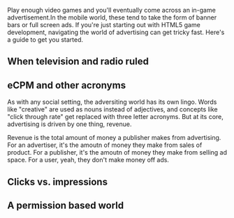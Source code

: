 <!--
title:  In-game advertising achievement unlocked
created: 4 November 2013 - 6:12 am
updated: 7 November 2013 - 6:35 pm
publish: 4 November 2013
slug: html5-ads
tags: coding, mobile
-->

Play enough video games and you'll eventually come across an in-game
advertisement.In the mobile world, these tend to take the form of banner
bars or full screen ads. If you're just starting out with HTML5 game
development, navigating the world of advertising can get tricky fast.
Here's a guide to get you started.

## When television and radio ruled ##

## eCPM and other acronyms ##

As with any social setting, the adversiting world has its own lingo. Words
like "creative" are used as nouns instead of adjectives, and concepts like
"click through rate" get replaced with three letter acronyms. But at its
core, advertising is driven by one thing, revenue.

Revenue is the total amount of money a publisher makes from advertising.
For an advertiser, it's the amoutn of money they make from sales of product.
For a publisher, it's the amoutn of money they make from selling ad space.
For a user, yeah, they don't make money off ads.

## Clicks vs. impressions ##

## A permission based world ##


<script type="text/javascript">
;(function () {
"use strict";

function addTouch (element, touchStart, touchEnd) {
  element.onmousedown = function (event) {
    if (touchStart) {
      touchStart(event)
    }
    document.onmousemove = function (event) {
      event.preventDefault()
    }
    document.onmouseup = function (event) {
      if (touchEnd) {
        touchEnd(event)
      }
      document.onmousemove = null
      document.onmouseup = null
    }
  }
  element.ontouchstart = function (event) {
    element.onmousedown = null
    if (touchStart) {
      touchStart(event)
    }
    document.ontouchmove = function (event) {
      event.preventDefault()
    }
    document.ontouchend = function (event) {
      if (touchEnd) {
        touchEnd(event)
      }
      document.ontouchmove = null
      document.ontouchend = null
    }
  }
}

})()
</script>


[sma]: http://www.operamediaworks.com/sma_q2_2013.html "Various (Opera Mediaworks): The Sztate of Mobile Advertising, Q2 2013"
